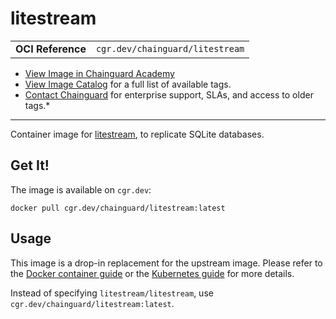 <!--monopod:start-->
# litestream
| | |
| - | - |
| **OCI Reference** | `cgr.dev/chainguard/litestream` |


* [View Image in Chainguard Academy](https://edu.chainguard.dev/chainguard/chainguard-images/reference/litestream/overview/)
* [View Image Catalog](https://console.enforce.dev/images/catalog) for a full list of available tags.
* [Contact Chainguard](https://www.chainguard.dev/chainguard-images) for enterprise support, SLAs, and access to older tags.*

---
<!--monopod:end-->

<!--overview:start-->
Container image for [litestream](https://litestream.io), to replicate SQLite databases.
<!--overview:end-->

<!--getting:start-->
## Get It!
The image is available on `cgr.dev`:

```
docker pull cgr.dev/chainguard/litestream:latest
```
<!--getting:end-->

<!--body:start-->
## Usage

This image is a drop-in replacement for the upstream image. Please refer to the [Docker container guide](https://litestream.io/guides/docker/) or the [Kubernetes guide](https://litestream.io/guides/kubernetes/) for more details.

Instead of specifying `litestream/litestream`, use `cgr.dev/chainguard/litestream:latest`.
<!--body:end-->
